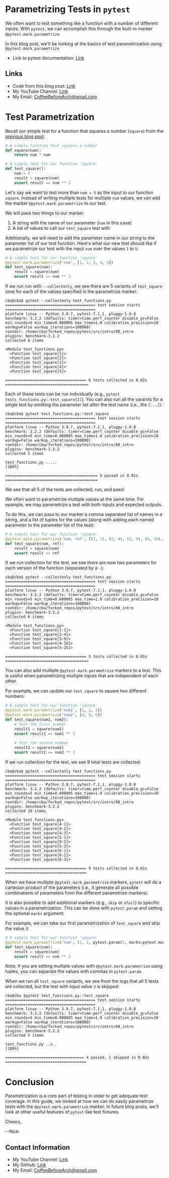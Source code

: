 # Parametrizing Tests in `pytest`

We often want to test something like a function with a number of different inputs. With `pytest`, we can accomplish this through the built-in marker `@pytest.mark.parametrize`.

In this blog post, we'll be looking at the basics of test parametrization using `@pytest.mark.parametrize`

- Link to pytest documentation: [Link](https://docs.pytest.org/en/7.1.x/)

## Links

- Code from this blog post: [Link](https://github.com/CoffeeBeforeArch/pytest/tree/main/src/marks/02_parametrize)
- My YouTube Channel: [Link](https://www.youtube.com/coffeebeforearch)
- My Email: CoffeeBeforeArch@gmail.com

# Test Parametrization

Recall our simple test for a function that squares a number (`square`) from the [previous blog post](xfail.md):

```python
# A simple function that squares a number
def square(num):
    return num * num

# A simple test for our function 'square'
def test_square():
    num = 5
    result = square(num)
    assert result == num ** 2
```

Let's say we want to test more than `num = 5` as the input to our function `square`. Instead of writing multiple tests for multiple `num` values, we vsn add the marker `@pytest.mark.parametrize` to our test.

We will pass two things to our marker:

1. A string with the name of our parameter (`num` in this case)
2. A list of values to call our `test_square` test with

Additionally, we will need to add the parameter name in our string to the parameter list of our test function. Here's what our new test should like if we parametrize our test with the input `num` over the values `1` to `5`:

```python
# A simple test for our function 'square'
@pytest.mark.parametrize('num', [1, 2, 3, 4, 5])
def test_square(num):
    result = square(num)
    assert result == num ** 2
```

If we run run with `--collectonly`, we see there are 5 variants of `test_square` (one for each of the values specified in the parametrize marker:

```
cba@cba$ pytest --collectonly test_functions.py 
======================================== test session starts ========================================
platform linux -- Python 3.9.7, pytest-7.1.1, pluggy-1.0.0
benchmark: 3.2.2 (defaults: timer=time.perf_counter disable_gc=False min_rounds=5 min_time=0.000005 max_time=1.0 calibration_precision=10 warmup=False warmup_iterations=100000)
rootdir: /home/cba/forked_repos/pytest/src/intro/00_intro
plugins: benchmark-3.2.2
collected 6 items                                                                                   

<Module test_functions.py>
  <Function test_square[1]>
  <Function test_square[2]>
  <Function test_square[3]>
  <Function test_square[4]>
  <Function test_square[5]>

==================================== 6 tests collected in 0.02s =====================================
```

Each of these tests can be run individually (e.g., `pytest tests_functions.py::test_square[2]`). You can also run all the varaints for a single test by omitting the parameter list after the test name (i.e., the `[...]`):

```
cba@cba$ pytest test_functions.py::test_square
======================================== test session starts ========================================
platform linux -- Python 3.9.7, pytest-7.1.1, pluggy-1.0.0
benchmark: 3.2.2 (defaults: timer=time.perf_counter disable_gc=False min_rounds=5 min_time=0.000005 max_time=1.0 calibration_precision=10 warmup=False warmup_iterations=100000)
rootdir: /home/cba/forked_repos/pytest/src/intro/00_intro
plugins: benchmark-3.2.2
collected 5 items                                                                                   

test_functions.py .....                                                                       [100%]

========================================= 5 passed in 0.01s =========================================
```

We see that all 5 of the tests are collected, run, and pass!

We often want to parametrize multiple values at the same time. For example, we may parametrize a test with both inputs and expected outputs.

To do this, we can pass to our marker a comma separated list of names in a string, and a list of tuples for the values (along with adding each named parameter to the parameter list of the test):

```python
# A simple test for our function 'square'
@pytest.mark.parametrize('num, ref', [(1, 1), (2, 4), (3, 9), (4, 16), (5, 25)])
def test_square(num, ref):
    result = square(num)
    assert result == ref
```

If we run collection for the test, we see there are now two parameters for each version of the function (separated by a `-`):

```
cba@cba$ pytest --collectonly test_functions.py
======================================== test session starts ========================================
platform linux -- Python 3.9.7, pytest-7.1.1, pluggy-1.0.0
benchmark: 3.2.2 (defaults: timer=time.perf_counter disable_gc=False min_rounds=5 min_time=0.000005 max_time=1.0 calibration_precision=10 warmup=False warmup_iterations=100000)
rootdir: /home/cba/forked_repos/pytest/src/intro/00_intro
plugins: benchmark-3.2.2
collected 6 items

<Module test_functions.py>
  <Function test_square[1-1]>
  <Function test_square[2-4]>
  <Function test_square[3-9]>
  <Function test_square[4-16]>
  <Function test_square[5-25]>

==================================== 5 tests collected in 0.01s =====================================
```

You can also add multiple `@pytest.mark.parametrize` markers to a test. This is useful when parametrizing multiple inputs that are independent of each other.

For example, we can update our `test_square` to square two different numbers:

```python
# A simple test for our function 'square'
@pytest.mark.parametrize('num1', [1, 2, 3])
@pytest.mark.parametrize('num2', [4, 5, 6])
def test_square(num1, num2):
    # Test the first number
    result1 = square(num1)
    assert result1 == num1 ** 2
    
    # Test the second number
    result2 = square(num2)
    assert result2 == num2 ** 2
```

If we run collection for the test, we see 9 total tests are collected:

```
cba@cba$ pytest --collectonly test_functions.py
======================================== test session starts ========================================
platform linux -- Python 3.9.7, pytest-7.1.1, pluggy-1.0.0
benchmark: 3.2.2 (defaults: timer=time.perf_counter disable_gc=False min_rounds=5 min_time=0.000005 max_time=1.0 calibration_precision=10 warmup=False warmup_iterations=100000)
rootdir: /home/cba/forked_repos/pytest/src/intro/00_intro
plugins: benchmark-3.2.2
collected 10 items

<Module test_functions.py>
  <Function test_square[4-1]>
  <Function test_square[4-2]>
  <Function test_square[4-3]>
  <Function test_square[5-1]>
  <Function test_square[5-2]>
  <Function test_square[5-3]>
  <Function test_square[6-1]>
  <Function test_square[6-2]>
  <Function test_square[6-3]>

==================================== 9 tests collected in 0.01s ====================================
```

When we have multiple `@pytest.mark.parametrize` markers, `pytest` will do a cartesian product of the parameters (i.e., it generate all possible combinations of parameters from the different parametrize markers).

It is also possible to add additional markers (e.g., `skip` or `xfail`) to specific values in a parametrization. This can be done with `pytest.param` and setting the optional `marks` argument.

For example, we can take our first parametrization of `test_square` and skip the value `3`:

```python
# A simple test for our function 'square'
@pytest.mark.parametrize('num', [1, 2, pytest.param(3, marks=pytest.mark.skip), 4, 5])
def test_square(num):
    result = square(num)
    assert result == num ** 2
```

Note, if you are setting multiple values with `@pytest.mark.parametrize` using tuples, you can separate the values with commas in `pytest.param`.

When we run all `test_square` variants, we see from the logs that all 5 tests are collected, but the test with input value `3` is skipped:

```
cba@cba $pytest test_functions.py::test_square
======================================== test session starts ========================================
platform linux -- Python 3.9.7, pytest-7.1.1, pluggy-1.0.0
benchmark: 3.2.2 (defaults: timer=time.perf_counter disable_gc=False min_rounds=5 min_time=0.000005 max_time=1.0 calibration_precision=10 warmup=False warmup_iterations=100000)
rootdir: /home/cba/forked_repos/pytest/src/intro/00_intro
plugins: benchmark-3.2.2
collected 5 items

test_functions.py ..s..                                                                       [100%]

=================================== 4 passed, 1 skipped in 0.02s ====================================
```

# Conclusion

Parametrization is a core part of testing in order to get adequate test coverage. In this guide, we looked at how we can do easily parametrize tests with the `@pytest.mark.parametrize` marker. In future blog posts, we'll look at other useful features of `pytest` like test fixtures.

Cheers,

--Nick

## Contact Information

- My YouTube Channel: [Link](https://www.youtube.com/coffeebeforearch)
- My GitHub: [Link](https://github.com/CoffeeBeforeArch)
- My Email: CoffeeBeforeArch@gmail.com


